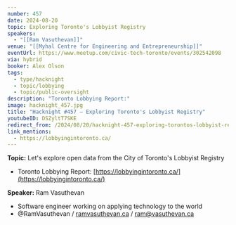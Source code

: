 ```yaml
---
number: 457
date: 2024-08-20
topic: Exploring Toronto's Lobbyist Registry
speakers:
  - "[[Ram Vasuthevan]]"
venue: "[[Myhal Centre for Engineering and Entrepreneurship]]"
eventUrl: https://www.meetup.com/civic-tech-toronto/events/302542098
via: hybrid
booker: Alex Olson
tags:
  - type/hacknight
  - topic/lobbying
  - topic/public-oversight
description: "Toronto Lobbying Report:"
image: hacknight_457.jpg
title: "Hacknight #457 – Exploring Toronto's Lobbyist Registry"
youtubeID: DSZyltT7SKE
redirect_from: /2024/08/20/hacknight-457-exploring-torontos-lobbyist-registry-with-ram-vasuthevan/
link_mentions:
  - https://lobbyingintoronto.ca/
---
```


**Topic:** Let's explore open data from the City of Toronto's Lobbyist Registry

* Toronto Lobbying Report: [https://lobbyingintoronto.ca/](https://lobbyingintoronto.ca/)

**Speaker:** Ram Vasuthevan

* Software engineer working on applying technology to the world
* @RamVasuthevan / [ramvasuthevan.ca](http://ramvasuthevan.ca/) / [ram@vasuthevan.ca](mailto:ram@vasuthevan.ca)
